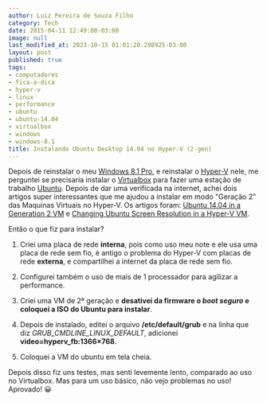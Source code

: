 ```yaml
---
author: Luiz Pereira de Souza Filho
category: Tech
date: 2015-04-11 12:49:00-03:00
image: null
last_modified_at: 2023-10-15 01:01:20.298925-03:00
layout: post
published: true
tags:
- computadores
- fica-a-dica
- hyper-v
- linux
- performance
- ubuntu
- ubuntu-14.04
- virtualbox
- windows
- windows-8.1
title: Instalando Ubuntu Desktop 14.04 no Hyper-V (2-gen)
---
```


Depois de reinstalar o meu [Windows 8.1 Pro](http://windows.microsoft.com/pt-br/windows/home), e reinstalar o [Hyper-V](http://www.microsoft.com/pt-br/server-cloud/solutions/virtualization.aspx) nele, me perguntei se precisaria instalar o [Virtualbox](https://www.virtualbox.org/) para fazer uma estação de trabalho [Ubuntu](http://www.ubuntu.com/). Depois de dar uma verificada na internet, achei dois artigos super interessantes que me ajudou a instalar em modo "Geração 2" das Maquinas Virtuais no Hyper-V. Os artigos foram: [Ubuntu 14.04 in a Generation 2 VM](http://blogs.msdn.com/b/virtual_pc_guy/archive/2014/06/09/ubuntu-14-04-in-a-generation-2-vm.aspx) e [Changing Ubuntu Screen Resolution in a Hyper-V VM](http://blogs.msdn.com/b/virtual_pc_guy/archive/2014/09/19/changing-ubuntu-screen-resolution-in-a-hyper-v-vm.aspx).

Então o que fiz para instalar?

1. Criei uma placa de rede **interna**, pois como uso meu note e ele usa uma placa de rede sem fio, é antigo o problema do Hyper-V com placas de rede **externa**, e compartilhei a internet da placa de rede sem fio.

2. Configurei também o uso de mais de 1 processador para agilizar a performance.

3. Criei uma VM de 2ª geração e **desativei da firmware o _boot seguro_ e coloquei a ISO do Ubuntu para instalar**.

4. Depois de instalado, editei o arquivo **/etc/default/grub** e na linha que diz _GRUB\_CMDLINE\_LINUX_DEFAULT_, adicionei **video=hyperv_fb:1366&#215;768**.

5. Coloquei a VM do ubuntu em tela cheia.

Depois disso fiz uns testes, mas senti levemente lento, comparado ao uso no Virtualbox. Mas para um uso básico, não vejo problemas no uso! Aprovado! 😀
